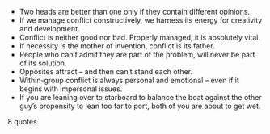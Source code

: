  - Two heads are better than one only if they contain different opinions.
 - If we manage conflict constructively, we harness its energy for creativity and development.
 - Conflict is neither good nor bad. Properly managed, it is absolutely vital.
 - If necessity is the mother of invention, conflict is its father.
 - People who can’t admit they are part of the problem, will never be part of its solution.
 - Opposites attract – and then can’t stand each other.
 - Within-group conflict is always personal and emotional – even if it begins with impersonal issues.
 - If you are leaning over to starboard to balance the boat against the other guy’s propensity to lean too far to port, both of you are about to get wet.

8 quotes
